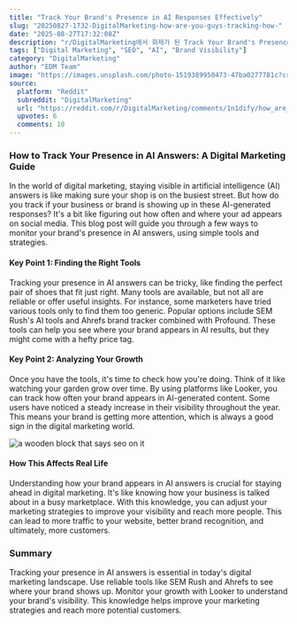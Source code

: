 ```yaml
---
title: "Track Your Brand's Presence in AI Responses Effectively"
slug: "20250827-1732-DigitalMarketing-how-are-you-guys-tracking-how-"
date: "2025-08-27T17:32:08Z"
description: "r/DigitalMarketing에서 화제가 된 Track Your Brand's Presence in AI Responses Effectively에 대한 깊이 있는 분석과 인사이트"
tags: ["Digital Marketing", "SEO", "AI", "Brand Visibility"]
category: "DigitalMarketing"
author: "EDM Team"
image: "https://images.unsplash.com/photo-1519389950473-47ba0277781c?crop=entropy&cs=tinysrgb&fit=max&fm=jpg&ixid=M3w3OTU0NDF8MHwxfHNlYXJjaHw2fHxkaWdpdGFsJTIwbWFya2V0aW5nfGVufDF8MHx8fDE3NTYzMTU5MTB8MA&ixlib=rb-4.1.0&q=80&w=1080"
source:
  platform: "Reddit"
  subreddit: "DigitalMarketing"
  url: "https://reddit.com/r/DigitalMarketing/comments/1n1dify/how_are_you_guys_tracking_how_you_show_up_in_ai/"
  upvotes: 6
  comments: 10
---
```


### How to Track Your Presence in AI Answers: A Digital Marketing Guide

In the world of digital marketing, staying visible in artificial intelligence (AI) answers is like making sure your shop is on the busiest street. But how do you track if your business or brand is showing up in these AI-generated responses? It's a bit like figuring out how often and where your ad appears on social media. This blog post will guide you through a few ways to monitor your brand's presence in AI answers, using simple tools and strategies.

#### Key Point 1: Finding the Right Tools

Tracking your presence in AI answers can be tricky, like finding the perfect pair of shoes that fit just right. Many tools are available, but not all are reliable or offer useful insights. For instance, some marketers have tried various tools only to find them too generic. Popular options include SEM Rush's AI tools and Ahrefs brand tracker combined with Profound. These tools can help you see where your brand appears in AI results, but they might come with a hefty price tag.

#### Key Point 2: Analyzing Your Growth

Once you have the tools, it's time to check how you're doing. Think of it like watching your garden grow over time. By using platforms like Looker, you can track how often your brand appears in AI-generated content. Some users have noticed a steady increase in their visibility throughout the year. This means your brand is getting more attention, which is always a good sign in the digital marketing world.

![a wooden block that says seo on it](https://images.unsplash.com/photo-1637606346315-d23ed32a6cfc?crop=entropy&cs=tinysrgb&fit=max&fm=jpg&ixid=M3w3OTU0NDF8MHwxfHNlYXJjaHw3fHxzZW98ZW58MXwwfHx8MTc1NjMxNTkxMHww&ixlib=rb-4.1.0&q=80&w=1080)

#### How This Affects Real Life

Understanding how your brand appears in AI answers is crucial for staying ahead in digital marketing. It's like knowing how your business is talked about in a busy marketplace. With this knowledge, you can adjust your marketing strategies to improve your visibility and reach more people. This can lead to more traffic to your website, better brand recognition, and ultimately, more customers.

### Summary

Tracking your presence in AI answers is essential in today's digital marketing landscape. Use reliable tools like SEM Rush and Ahrefs to see where your brand shows up. Monitor your growth with Looker to understand your brand's visibility. This knowledge helps improve your marketing strategies and reach more potential customers.